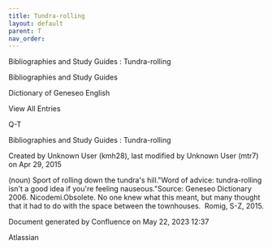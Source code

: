 ```yaml
---
title: Tundra-rolling
layout: default
parent: T
nav_order:
---
```


Bibliographies and Study Guides : Tundra-rolling

Bibliographies and Study Guides

Dictionary of Geneseo English

View All Entries

Q-T

Bibliographies and Study Guides : Tundra-rolling

Created by  Unknown User (kmh28), last modified by  Unknown User (mtr7) on Apr 29, 2015

(noun) Sport of rolling down the tundra's hill.&quot;Word of advice: tundra-rolling isn't a good idea if you're feeling nauseous.&quot;Source: Geneseo Dictionary 2006. Nicodemi.Obsolete. No one knew what this meant, but many thought that it had to do with the space between the townhouses.  Romig, S-Z, 2015.

Document generated by Confluence on May 22, 2023 12:37

Atlassian
